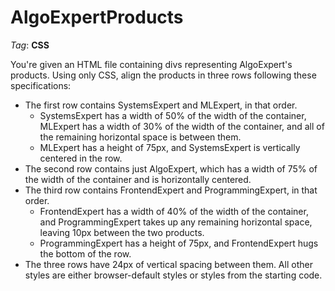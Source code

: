 # AlgoExpertProducts

_Tag_: **CSS**

You're given an HTML file containing divs representing AlgoExpert's products. Using only CSS, align the products in three rows following these specifications:

- The first row contains SystemsExpert and MLExpert, in that order.
  - SystemsExpert has a width of 50% of the width of the container, MLExpert has a width of 30% of the width of the container, and all of the remaining horizontal space is between them.
  - MLExpert has a height of 75px, and SystemsExpert is vertically centered in the row.
- The second row contains just AlgoExpert, which has a width of 75% of the width of the container and is horizontally centered.
- The third row contains FrontendExpert and ProgrammingExpert, in that order.
  - FrontendExpert has a width of 40% of the width of the container, and ProgrammingExpert takes up any remaining horizontal space, leaving 10px between the two products.
  - ProgrammingExpert has a height of 75px, and FrontendExpert hugs the bottom of the row.
- The three rows have 24px of vertical spacing between them. All other styles are either browser-default styles or styles from the starting code.
